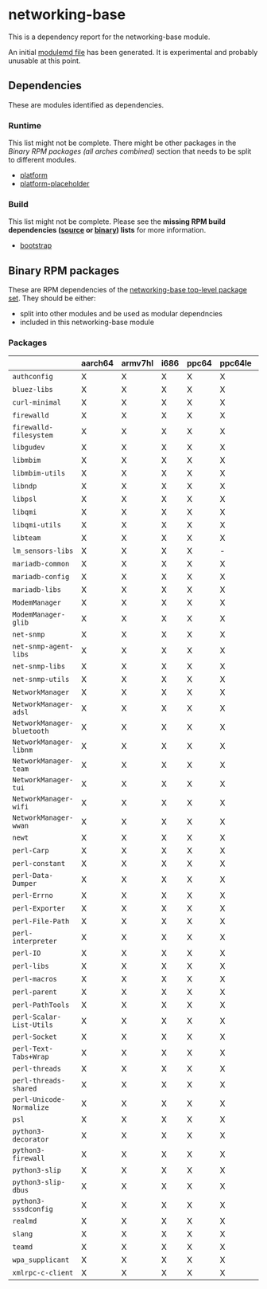 # networking-base
This is a dependency report for the networking-base module.

An initial [modulemd file](networking-base.yaml) has been generated. It is experimental and probably unusable at this point.
## Dependencies
These are modules identified as dependencies.
### Runtime
This list might not be complete. There might be other packages in the *Binary RPM packages (all arches combined)* section that needs to be split to different modules.
* [platform](../platform)
* [platform-placeholder](../platform-placeholder)
### Build
This list might not be complete.
Please see the **missing RPM build dependencies ([source](all/buildtime-source-packages-short.txt) or [binary](all/buildtime-binary-packages-short.txt)) lists** for more information.
* [bootstrap](../bootstrap)
## Binary RPM packages
These are RPM dependencies of the [networking-base top-level package set](networking-base.csv). They should be either:
* split into other modules and be used as modular dependncies
* included in this networking-base module
### Packages
| |aarch64 |armv7hl |i686 |ppc64 |ppc64le |s390x |x86_64 |
|---|---|---|---|---|---|---|---|
| `authconfig` | X | X | X | X | X | X | X |
| `bluez-libs` | X | X | X | X | X | X | X |
| `curl-minimal` | X | X | X | X | X | X | X |
| `firewalld` | X | X | X | X | X | X | X |
| `firewalld-filesystem` | X | X | X | X | X | X | X |
| `libgudev` | X | X | X | X | X | X | X |
| `libmbim` | X | X | X | X | X | X | X |
| `libmbim-utils` | X | X | X | X | X | X | X |
| `libndp` | X | X | X | X | X | X | X |
| `libpsl` | X | X | X | X | X | X | X |
| `libqmi` | X | X | X | X | X | X | X |
| `libqmi-utils` | X | X | X | X | X | X | X |
| `libteam` | X | X | X | X | X | X | X |
| `lm_sensors-libs` | X | X | X | X | - | - | X |
| `mariadb-common` | X | X | X | X | X | - | X |
| `mariadb-config` | X | X | X | X | X | - | X |
| `mariadb-libs` | X | X | X | X | X | - | X |
| `ModemManager` | X | X | X | X | X | X | X |
| `ModemManager-glib` | X | X | X | X | X | X | X |
| `net-snmp` | X | X | X | X | X | - | X |
| `net-snmp-agent-libs` | X | X | X | X | X | - | X |
| `net-snmp-libs` | X | X | X | X | X | - | X |
| `net-snmp-utils` | X | X | X | X | X | X | X |
| `NetworkManager` | X | X | X | X | X | X | X |
| `NetworkManager-adsl` | X | X | X | X | X | X | X |
| `NetworkManager-bluetooth` | X | X | X | X | X | X | X |
| `NetworkManager-libnm` | X | X | X | X | X | X | X |
| `NetworkManager-team` | X | X | X | X | X | X | X |
| `NetworkManager-tui` | X | X | X | X | X | X | X |
| `NetworkManager-wifi` | X | X | X | X | X | X | X |
| `NetworkManager-wwan` | X | X | X | X | X | X | X |
| `newt` | X | X | X | X | X | X | X |
| `perl-Carp` | X | X | X | X | X | - | X |
| `perl-constant` | X | X | X | X | X | - | X |
| `perl-Data-Dumper` | X | X | X | X | X | - | X |
| `perl-Errno` | X | X | X | X | X | - | X |
| `perl-Exporter` | X | X | X | X | X | - | X |
| `perl-File-Path` | X | X | X | X | X | - | X |
| `perl-interpreter` | X | X | X | X | X | - | X |
| `perl-IO` | X | X | X | X | X | - | X |
| `perl-libs` | X | X | X | X | X | - | X |
| `perl-macros` | X | X | X | X | X | - | X |
| `perl-parent` | X | X | X | X | X | - | X |
| `perl-PathTools` | X | X | X | X | X | - | X |
| `perl-Scalar-List-Utils` | X | X | X | X | X | - | X |
| `perl-Socket` | X | X | X | X | X | - | X |
| `perl-Text-Tabs+Wrap` | X | X | X | X | X | - | X |
| `perl-threads` | X | X | X | X | X | - | X |
| `perl-threads-shared` | X | X | X | X | X | - | X |
| `perl-Unicode-Normalize` | X | X | X | X | X | - | X |
| `psl` | X | X | X | X | X | X | X |
| `python3-decorator` | X | X | X | X | X | X | X |
| `python3-firewall` | X | X | X | X | X | X | X |
| `python3-slip` | X | X | X | X | X | X | X |
| `python3-slip-dbus` | X | X | X | X | X | X | X |
| `python3-sssdconfig` | X | X | X | X | X | X | X |
| `realmd` | X | X | X | X | X | X | X |
| `slang` | X | X | X | X | X | X | X |
| `teamd` | X | X | X | X | X | X | X |
| `wpa_supplicant` | X | X | X | X | X | X | X |
| `xmlrpc-c-client` | X | X | X | X | X | X | X |
